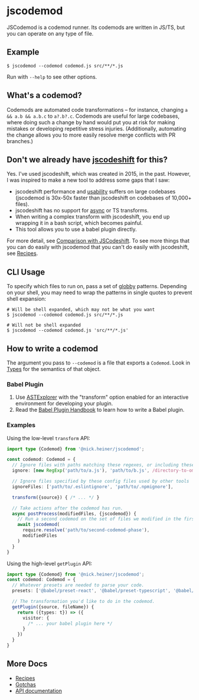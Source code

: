 # jscodemod
JSCodemod is a codemod runner. Its codemods are written in JS/TS, but you can operate on any type of file.

## Example

```
$ jscodemod --codemod codemod.js src/**/*.js
```

Run with `--help` to see other options.

## What's a codemod?
Codemods are automated code transformations – for instance, changing `a && a.b && a.b.c` to `a?.b?.c`. Codemods are useful for large codebases, where doing such a change by hand would put you at risk for making mistakes or developing repetitive stress injuries. (Additionally, automating the change allows you to more easily resolve merge conflicts with PR branches.)

## Don't we already have [jscodeshift](https://github.com/facebook/jscodeshift) for this?
Yes. I've used jscodeshift, which was created in 2015, in the past. However, I was inspired to make a new tool to address some gaps that I saw:

* jscodeshift performance and [usability](https://github.com/facebook/jscodeshift/issues/335) suffers on large codebases (jscodemod is 30x-50x faster than jscodeshift on codebases of 10,000+ files).
* jscodeshift has no support for [async](https://github.com/facebook/jscodeshift/issues/254) or TS transforms.
* When writing a complex transform with jscodeshift, you end up wrapping it in a bash script, which becomes painful.
* This tool allows you to use a babel plugin directly.

For more detail, see [Comparison with JSCodeshift](docs/comparison-with-jscodeshift.md). To see more things that you can do easily with jscodemod that you can't do easily with jscodeshift, see [Recipes](docs/recipes.md).

## CLI Usage
To specify which files to run on, pass a set of [globby](https://www.npmjs.com/package/globby) patterns. Depending on your shell, you may need to wrap the patterns in single quotes to prevent shell expansion:

```
# Will be shell expanded, which may not be what you want
$ jscodemod --codemod codemod.js src/**/*.js

# Will not be shell expanded
$ jscodemod --codemod codemod.js 'src/**/*.js'
```

## How to write a codemod
The argument you pass to `--codemod` is a file that exports a `Codemod`. Look in [Types](src/types.ts) for the semantics of that object.
### Babel Plugin
1. Use [ASTExplorer](https://astexplorer.net/) with the "transform" option enabled for an interactive environment for developing your plugin.
1. Read the [Babel Plugin Handbook](https://github.com/jamiebuilds/babel-handbook/) to learn how to write a Babel plugin.

### Examples
Using the low-level `transform` API:
```ts
import type {Codemod} from '@nick.heiner/jscodemod';

const codemod: Codemod = {
  // Ignore files with paths matching these regexes, or including these strings.
  ignore: [new RegExp('path/to/a.js'), 'path/to/b.js', /directory-to-omit/],

  // Ignore files specified by these config files used by other tools
  ignoreFiles: ['path/to/.eslintignore', 'path/to/.npmignore'],

  transform({source}) { /* ... */ }

  // Take actions after the codemod has run.
  async postProcess(modifiedFiles, {jscodemod}) {
    // Run a second codemod on the set of files we modified in the first phase.
    await jscodemod(
      require.resolve('path/to/second-codemod-phase'),
      modifiedFiles
    )
  }
}
```

Using the high-level `getPlugin` API:
```ts
import type {Codemod} from '@nick.heiner/jscodemod';
const codemod: Codemod = {
  // Whatever presets are needed to parse your code.
  presets: ['@babel/preset-react', '@babel/preset-typescript', '@babel/preset-env']

  // The transformation you'd like to do in the codemod.
  getPlugin({source, fileName}) {
    return ({types: t}) => ({
      visitor: {
        /* ... your babel plugin here */
      }
    })
  }
}
```

## More Docs
* [Recipes](docs/recipes.md)
* [Gotchas](docs/gotchas.md)
* [API documentation](src/types.ts)